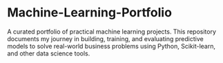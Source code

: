 # Machine-Learning-Portfolio
A curated portfolio of practical machine learning projects. This repository documents my journey in building, training, and evaluating predictive models to solve real-world business problems using Python, Scikit-learn, and other data science tools.

